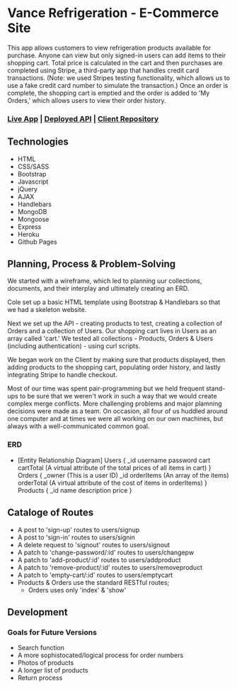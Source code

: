 # Vance Refrigeration - E-Commerce Site

This app allows customers to view refrigeration products available for purchase.  Anyone can view but only signed-in users can add items to their shopping cart.  Total price is calculated in the cart and then purchases are completed using Stripe, a third-party app that handles credit card transactions.  (Note: we used Stripes testing functionality, which allows us to use a fake credit card number to simulate the transaction.)  Once an order is complete, the shopping cart is emptied and the order is added to 'My Orders,' which allows users to view their order history.


### [Live App](https://vance-refrigeration.github.io/team-project-client/) | [Deployed API](https://obscure-springs-81184.herokuapp.com/) | [Client Repository](https://github.com/vance-refrigeration/team-project-client)


## Technologies

- HTML
- CSS/SASS
- Bootstrap
- Javascript
- jQuery
- AJAX
- Handlebars
- MongoDB
- Mongoose
- Express
- Heroku
- Github Pages

## Planning, Process & Problem-Solving

We started with a wireframe, which led to planning uur collections, documents, and their interplay and ultimately creating an ERD.

Cole set up a basic HTML template using Bootstrap & Handlebars so that we had a skeleton website.

Next we set up the API - creating products to test, creating a collection of Orders and a collection of Users.  Our shopping cart lives in Users as an array called 'cart.'  We tested all collections - Products, Orders & Users (including authentication) - using curl scripts.

We began work on the Client by making sure that products displayed, then adding products to the shopping cart, populating order history, and lastly integrating Stripe to handle checkout.

Most of our time was spent pair-programming but we held frequent stand-ups to be sure that we weren't work in such a way that we would create complex merge conflicts.  More challenging problems and major plamning decisions were made as a team.  On occasion, all four of us huddled around one computer and at times we were all working on our own machines, but always with a well-communicated common goal.


### ERD

- [Entity Relationship Diagram]
  Users {
    _id
    username
    password
    cart
    cartTotal (A virtual attribute of the total prices of all items in cart)
  }
  Orders {
    _owner (This is a user ID)
    _id
    orderItems (An array of the items)
    orderTotal (A virtual attribute of the cost of items in orderItems)
  }
  Products {
    _id
    name
    description
    price
  }

## Cataloge of Routes

- A post to 'sign-up' routes to users/signup
- A post to 'sign-in' routes to users/signin
- A delete request to 'signout' routes to users/signout
- A patch to 'change-password/:id' routes to users/changepw
- A patch to 'add-product/:id' routes to users/addproduct
- A patch to 'remove-product/:id' routes to users/removeproduct
- A patch to 'empty-cart/:id' routes to users/emptycart
- Products & Orders use the standard RESTful routes;
  - Orders uses only 'index' & 'show'

## Development


### Goals for Future Versions
- Search function
- A more sophistocated/logical process for order numbers
- Photos of products
- A longer list of products
- Return process
